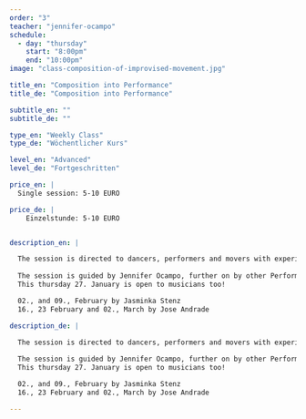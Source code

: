 ```yaml
---
order: "3"
teacher: "jennifer-ocampo"
schedule:
  - day: "thursday"
    start: "8:00pm"
    end: "10:00pm"
image: "class-composition-of-improvised-movement.jpg"

title_en: "Composition into Performance"
title_de: "Composition into Performance"

subtitle_en: ""
subtitle_de: ""

type_en: "Weekly Class"
type_de: "Wöchentlicher Kurs"

level_en: "Advanced"
level_de: "Fortgeschritten"

price_en: |
  Single session: 5-10 EURO

price_de: |
    Einzelstunde: 5-10 EURO   


description_en: |

  The session is directed to dancers, performers and movers with experience, who are interested on the praxis of improvisation, instant composition and performance.
  
  The session is guided by Jennifer Ocampo, further on by other Performers.
  This thursday 27. January is open to musicians too!

  02., and 09., February by Jasminka Stenz
  16., 23 February and 02., March by Jose Andrade

description_de: |

  The session is directed to dancers, performers and movers with experience, who are interested on the praxis of improvisation, instant composition and performance.
  
  The session is guided by Jennifer Ocampo, further on by other Performers.
  This thursday 27. January is open to musicians too!

  02., and 09., February by Jasminka Stenz
  16., 23 February and 02., March by Jose Andrade

---
```

